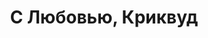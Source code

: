---
draft: false
slug: s-liuboviu-krikvud-4eec1e89
title: С Любовью, Криквуд
type: books
params:
  authors:
    - Becky Albertalli, Бекки Алберталли
  book_title: С Любовью, Криквуд
  book_description: Прошел год с тех пор, как виртуальные отношения Саймона и Блю переросли в реальные, и пара месяцев с незабываемого выпускного Эбби и Лиа. Теперь они все учатся в разных колледжах и вынуждены поддерживать свои отношения на расстоянии — конечно, посредством старых добрых электронных писем. Но как сохранить и дружбу, и романтику, если вас разделяет несколько сотен километров?
  cover: https://images-na.ssl-images-amazon.com/images/S/compressed.photo.goodreads.com/books/1628167646i/58706203.jpg
  isbn: '9785604611913'
  languages:
    - Русский
  goodreads_link: https://www.goodreads.com/book/show/58706203
  page_count: '112'
  publishers:
    - Popcorn books
  russian_audioversion: false
  russian_translation_status: exists
  series: Creekwood
  short_book_description: Прошел год с тех пор, как виртуальные отношения Саймона и Блю переросли в реальные, и пара месяцев с незабываемого выпускного Эбби и Лиа. Теперь они все учатся в разных колледжах и вынуждены...
  tags:
    - lgbtq-plus
    - audiobook
    - contemporary
    - fiction
    - novels
    - queer
    - romance
    - short stories
    - young adult (ya)
---